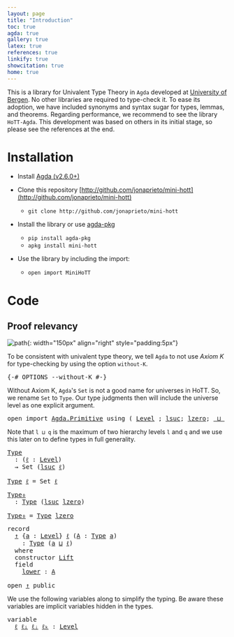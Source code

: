 ```yaml
---
layout: page
title: "Introduction"
toc: true
agda: true
gallery: true
latex: true
references: true
linkify: true
showcitation: true
home: true
---
```


This is a library for Univalent Type Theory in `Agda` developed at [University
of Bergen](https://www.uib.no/). No other libraries are required to type-check
it. To ease its adoption, we have included synonyms and syntax sugar for types,
lemmas, and theorems. Regarding performance, we recommend to see the library
`HoTT-Agda`. This development was based on others in its initial stage, so
please see the references at the end.

# Installation

- Install [Agda (v2.6.0+)](http://github.com/agda/agda)

- Clone this repository [http://github.com/jonaprieto/mini-hott](http://github.com/jonaprieto/mini-hott)

  - `git clone http://github.com/jonaprieto/mini-hott`

- Install the library or use [agda-pkg](http://github.com/agda/agda-pkg)

  - `pip install agda-pkg`
  - `apkg install mini-hott`

- Use the library by including the import:

    - `open import MiniHoTT`

# Code

## Proof relevancy

![path](/assets/png-images/mini-hott.jpeg){: width="150px" align="right" style="padding:5px"}

To be consistent with univalent type theory, we tell `Agda` to not use *Axiom K*
for type-checking by using the option `without-K`.

<pre class="Agda">
<a id="1291" class="Symbol">{-#</a> <a id="1295" class="Keyword">OPTIONS</a> <a id="1303" class="Pragma">--without-K</a> <a id="1315" class="Symbol">#-}</a>
</pre>

Without Axiom K, `Agda`'s `Set` is not a good name for universes in HoTT. So, we
rename `Set` to `Type`. Our type judgments then will include the universe level
as one explicit argument.

<pre class="Agda">
<a id="1532" class="Keyword">open</a> <a id="1537" class="Keyword">import</a> <a id="1544" href="Agda.Primitive.html" class="Module">Agda.Primitive</a> <a id="1559" class="Keyword">using</a> <a id="1565" class="Symbol">(</a> <a id="1567" href="Agda.Primitive.html#408" class="Postulate">Level</a> <a id="1573" class="Symbol">;</a> <a id="1575" href="Agda.Primitive.html#627" class="Primitive">lsuc</a><a id="1579" class="Symbol">;</a> <a id="1581" href="Agda.Primitive.html#611" class="Primitive">lzero</a><a id="1586" class="Symbol">;</a> <a id="1588" href="Agda.Primitive.html#657" class="Primitive Operator">_⊔_</a> <a id="1592" class="Symbol">)</a> <a id="1594" class="Keyword">public</a>
</pre>

Note that `l ⊔ q` is the maximum of two hierarchy levels `l` and `q` and we
use this later on to define types in full generality.

<pre class="Agda">
<a id="Type"></a><a id="1757" href="Intro.html#1757" class="Function">Type</a>
  <a id="1764" class="Symbol">:</a> <a id="1766" class="Symbol">(</a><a id="1767" href="Intro.html#1767" class="Bound">ℓ</a> <a id="1769" class="Symbol">:</a> <a id="1771" href="Agda.Primitive.html#408" class="Postulate">Level</a><a id="1776" class="Symbol">)</a>
  <a id="1780" class="Symbol">→</a> <a id="1782" class="PrimitiveType">Set</a> <a id="1786" class="Symbol">(</a><a id="1787" href="Agda.Primitive.html#627" class="Primitive">lsuc</a> <a id="1792" href="Intro.html#1767" class="Bound">ℓ</a><a id="1793" class="Symbol">)</a>

<a id="1796" href="Intro.html#1757" class="Function">Type</a> <a id="1801" href="Intro.html#1801" class="Bound">ℓ</a> <a id="1803" class="Symbol">=</a> <a id="1805" class="PrimitiveType">Set</a> <a id="1809" href="Intro.html#1801" class="Bound">ℓ</a>
</pre>

<pre class="Agda">
<a id="Type₀"></a><a id="1836" href="Intro.html#1836" class="Function">Type₀</a>
  <a id="1844" class="Symbol">:</a> <a id="1846" href="Intro.html#1757" class="Function">Type</a> <a id="1851" class="Symbol">(</a><a id="1852" href="Agda.Primitive.html#627" class="Primitive">lsuc</a> <a id="1857" href="Agda.Primitive.html#611" class="Primitive">lzero</a><a id="1862" class="Symbol">)</a>

<a id="1865" href="Intro.html#1836" class="Function">Type₀</a> <a id="1871" class="Symbol">=</a> <a id="1873" href="Intro.html#1757" class="Function">Type</a> <a id="1878" href="Agda.Primitive.html#611" class="Primitive">lzero</a>
</pre>

<pre class="Agda">
<a id="1909" class="Keyword">record</a>
  <a id="↑"></a><a id="1918" href="Intro.html#1918" class="Record">↑</a> <a id="1920" class="Symbol">{</a><a id="1921" href="Intro.html#1921" class="Bound">a</a> <a id="1923" class="Symbol">:</a> <a id="1925" href="Agda.Primitive.html#408" class="Postulate">Level</a><a id="1930" class="Symbol">}</a> <a id="1932" href="Intro.html#1932" class="Bound">ℓ</a> <a id="1934" class="Symbol">(</a><a id="1935" href="Intro.html#1935" class="Bound">A</a> <a id="1937" class="Symbol">:</a> <a id="1939" href="Intro.html#1757" class="Function">Type</a> <a id="1944" href="Intro.html#1921" class="Bound">a</a><a id="1945" class="Symbol">)</a>
    <a id="1951" class="Symbol">:</a> <a id="1953" href="Intro.html#1757" class="Function">Type</a> <a id="1958" class="Symbol">(</a><a id="1959" href="Intro.html#1921" class="Bound">a</a> <a id="1961" href="Agda.Primitive.html#657" class="Primitive Operator">⊔</a> <a id="1963" href="Intro.html#1932" class="Bound">ℓ</a><a id="1964" class="Symbol">)</a>
  <a id="1968" class="Keyword">where</a>
  <a id="1976" class="Keyword">constructor</a> <a id="↑.Lift"></a><a id="1988" href="Intro.html#1988" class="InductiveConstructor">Lift</a>
  <a id="1995" class="Keyword">field</a>
    <a id="↑.lower"></a><a id="2005" href="Intro.html#2005" class="Field">lower</a> <a id="2011" class="Symbol">:</a> <a id="2013" href="Intro.html#1935" class="Bound">A</a>

<a id="2016" class="Keyword">open</a> <a id="2021" href="Intro.html#1918" class="Module">↑</a> <a id="2023" class="Keyword">public</a>
</pre>

We use the following variables along to simplify the typing. Be aware these
variables are implicit variables hidden in the types.

<pre class="Agda">
<a id="2186" class="Keyword">variable</a>
  <a id="2197" href="Intro.html#2197" class="Generalizable">ℓ</a> <a id="2199" href="Intro.html#2199" class="Generalizable">ℓᵢ</a> <a id="2202" href="Intro.html#2202" class="Generalizable">ℓⱼ</a> <a id="2205" href="Intro.html#2205" class="Generalizable">ℓₖ</a> <a id="2208" class="Symbol">:</a> <a id="2210" href="Agda.Primitive.html#408" class="Postulate">Level</a>
</pre>
